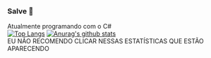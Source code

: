 ### Salve 👋

Atualmente programando com o C#<br>
[![Top Langs](https://github-readme-stats.vercel.app/api/top-langs/?username=ChickChuck2&langs_count=15&show_icons=true&theme=radical)](https://youtu.be/dQw4w9WgXcQ)
[![Anurag's github stats](https://github-readme-stats.vercel.app/api?username=ChickChuck2&show_icons=true&theme=radical)](https://youtu.be/dQw4w9WgXcQ)
<br>
EU NÃO RECOMENDO CLICAR NESSAS ESTATÍSTICAS QUE ESTÃO APARECENDO
